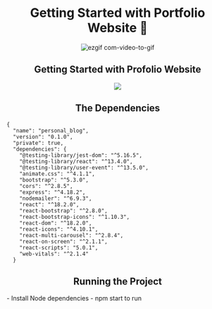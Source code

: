 <h1 align="center">Getting Started with Portfolio Website 🥳 </h1> 

<div align="center">
  
![ezgif com-video-to-gif](https://github.com/Rajeevann/Personal_Blog/assets/130212215/3bb6c67c-fb61-49a7-ab27-d64dd25686fb)

</div>

<h2 align="center">Getting Started with Profolio Website</h2>  

<p align="center">
  <a href="https://skillicons.dev">
    <img src="https://skillicons.dev/icons?i=html,css,react,nodejs,express" />
  </a>
</p>

<h2 align="center">The Dependencies</h2>  

```
{
  "name": "personal_blog",
  "version": "0.1.0",
  "private": true,
  "dependencies": {
    "@testing-library/jest-dom": "^5.16.5",
    "@testing-library/react": "^13.4.0",
    "@testing-library/user-event": "^13.5.0",
    "animate.css": "^4.1.1",
    "bootstrap": "^5.3.0",
    "cors": "^2.8.5",
    "express": "^4.18.2",
    "nodemailer": "^6.9.3",
    "react": "^18.2.0",
    "react-bootstrap": "^2.8.0",
    "react-bootstrap-icons": "^1.10.3",
    "react-dom": "^18.2.0",
    "react-icons": "^4.10.1",
    "react-multi-carousel": "^2.8.4",
    "react-on-screen": "^2.1.1",
    "react-scripts": "5.0.1",
    "web-vitals": "^2.1.4"
  }
  ```
<h2 align="center">Running the Project </h2>  
 - Install Node dependencies
 - npm start to run 
